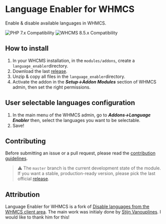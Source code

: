 # Language Enabler for WHMCS

Enable & disable available languages in WHMCS.

![PHP 7.x Compatibility](https://img.shields.io/badge/PHP-7.x-7c86b4?style=flat-square) ![WHCMS 8.5.x Compatibility](https://img.shields.io/badge/WHMCS-8.5.x-96be4f?style=flat-square)


## How to install
1. In your WHCMS installation, in the `modules/addons`, create a `language_enabler`directory.
2. Download the last [release](https://github.com/Hosterra/whmcs-language-enabler/releases).
3. Unzip & copy all files in the `language_enabler`directory.
4. Activate the addon in the **_Setup->Addon Modules_** section of WHMCS admin, then set the right permissions.

## User selectable languages configuration
1. In the main menu of the WHMCS admin, go to _**Addons->Language Enabler**_ then, select the languages you want to be selectable.
2. Save!

## Contributing

Before submitting an issue or a pull request, please read the [contribution guidelines](CONTRIBUTING.md).

> ⚠️ The `master` branch is the current development state of the module. If you want a stable, production-ready version, please pick the last official [release](https://github.com/Hosterra/whmcs-language-enabler/releases).

## Attribution
Language Enabler for WHMCS is a fork of [Disable languages from the WHMCS client area](https://github.com/stijnvanouplines/whmcs-disable-languages). The main work was initialy done by [Stijn Vanouplines](https://github.com/stijnvanouplines). I would like to thank him for this! 
